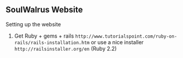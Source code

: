 SoulWalrus Website
---

Setting up the website

1. Get Ruby + gems + rails `http://www.tutorialspoint.com/ruby-on-rails/rails-installation.htm`
or use a nice installer `http://railsinstaller.org/en` (Ruby 2.2)
